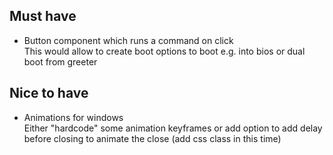 ## Must have
- Button component which runs a command on click <br />
  This would allow to create boot options to boot e.g. into bios or dual boot from greeter

## Nice to have
- Animations for windows <br />
  Either "hardcode" some animation keyframes or add option to add delay
  before closing to animate the close (add css class in this time)